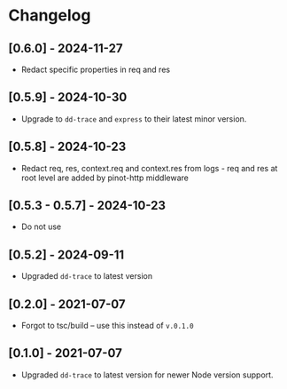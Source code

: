 # Changelog

## [0.6.0] - 2024-11-27
- Redact specific properties in req and res

## [0.5.9] - 2024-10-30
- Upgrade to `dd-trace` and `express` to their latest minor version.

## [0.5.8] - 2024-10-23
- Redact req, res, context.req and context.res from logs - req and res at root level are added by pinot-http middleware

## [0.5.3 - 0.5.7] - 2024-10-23
- Do not use

## [0.5.2] - 2024-09-11
- Upgraded `dd-trace` to latest version

## [0.2.0] - 2021-07-07
- Forgot to tsc/build – use this instead of `v.0.1.0`

## [0.1.0] - 2021-07-07
- Upgraded `dd-trace` to latest version for newer Node version support.
